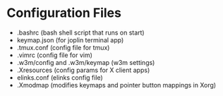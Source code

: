# Configuration Files
- .bashrc (bash shell script that runs on start)
- keymap.json (for joplin terminal app)
- .tmux.conf (config file for tmux)
- .vimrc (config file for vim)
- .w3m/config and .w3m/keymap (w3m settings)
- .Xresources (config params for X client apps)
- elinks.conf (elinks config file)
- .Xmodmap (modifies keymaps and pointer button mappings in Xorg)
